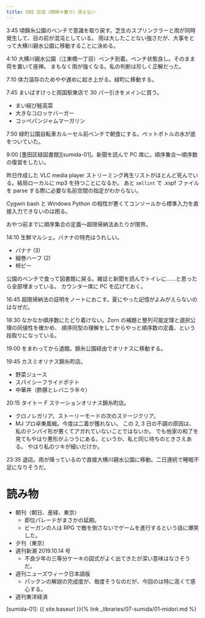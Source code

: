 ```yaml
---
title: 505 日目（雨時々曇り）冴えない
---
```


3:45 頃錦糸公園のベンチで意識を取り戻す。芝生のスプリンクラーと雨が同時発生して、目の前が混沌としている。
雨は大したことない強さだが、大事をとって大横川親水公園に移動することに決める。

4:10 大横川親水公園（江東橋一丁目）ベンチ到着。ベンチ状態良し。そのまま荷を置いて座禅。
まもなく雨が強くなる。私の判断は珍しく正解だった。

7:10 体力温存のためやや遅めに起き上がる。緑町に移動する。

7:45 まいばすけっと両国駅東店で 30 パー引きをメインに買う。
* まい結び鮭高菜
* 大きなコロッケバーガー
* コッペパンジャムマーガリン

7:50 緑町公園自転車カルーセル前ベンチで朝食にする。ペットボトルの水が底をついていた。

9:00 [墨田区緑図書館][sumida-01]。新聞を読んで PC 席に。順序集合～順序数の復習をしたい。

昨日作成した VLC media player ストリーミング再生リストがほとんど死んでいる。結局ローカルに mp3 を持つことになるか。
あと `xmllint` で .xspf ファイルを parse する際に必要な名前空間の指定がわからない。

Cygwin bash と Windows Python の相性が悪くてコンソールから標準入力を直接入力できないのは困る。

おやつ前までに順序集合の定義～超限帰納法あたりが限界。

14:10 生鮮マルシェ。バナナの特売はうれしい。
* バナナ (3)
* 細巻ハーフ (2)
* 柿ピー

公園のベンチで食って図書館に戻る。雑誌と新聞を読んでトイレに……と思ったら全部埋まっている。
カウンター席に PC を広げておく。

16:45 超限帰納法の証明をノートにおこす。夏にやった記憶がよみがえらないのはなぜだ。

18:30 なかなか順序数にたどり着けない。Zorn の補題と整列可能定理と選択公理の同値性を確かめ、
順序同型の理解をしてからやっと順序数の定義、という段取りになっている。

19:00 をまわってから退館。錦糸公園経由でオリナスに移動する。

19:45 カスミオリナス錦糸町店。
* 野菜ジュース
* スパイシーフライドポテト
* 中華丼（酢豚とレバニラ半々）

20:15 タイトー F ステーションオリナス錦糸町店。
* クロノレガリア。ストーリーモードの次のステージクリア。
* MJ プロ卓東風戦。今度は二着が獲れない。
  この 2, 3 日の不調の原因は、私のテンパイ形が悪くてアガれていないことではないか。
  でも他家の和了を見てもやはり悪形がふつうにある。というか、私と同じ待ちのときさえある。
  やはり私のツキが細いだけか。

23:35 退店。雨が降っているので直接大横川親水公園に移動。二日連続で睡眠不足になりそうだ。

# 読み物

* 朝刊（朝日、産経、東京）
  * 即位パレードがまさかの延期。
  * ビーガンの人は RPG で敵を倒さないでゲームを進行するという話に爆笑した。
* 夕刊（東京）
* 週刊新潮 2019.10.14 号
  * 不良少年の三等分ケーキの図式がよく出てきたが深い意味はなさそうだ。
* 週刊ニューズウィーク日本語版
  * パックンの解説の完成度が、毎度そうなのだが、今回のは特に高くて感心する。
* 週刊東洋経済

[sumida-01]: {{ site.baseurl }}{% link _libraries/07-sumida/01-midori.md %}
